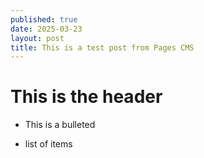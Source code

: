 ```yaml
---
published: true
date: 2025-03-23
layout: post
title: This is a test post from Pages CMS
---
```

# This is the header

*   This is a bulleted
    
*   list of items